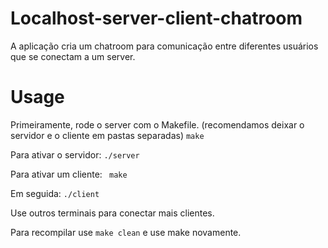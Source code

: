 # Localhost-server-client-chatroom

A aplicação cria um chatroom para comunicação entre diferentes usuários que se conectam a um server.

# Usage

Primeiramente, rode o server com o Makefile.
(recomendamos deixar o servidor e o cliente em pastas separadas)
``` make ```

Para ativar o servidor:
``` ./server ```

Para ativar um cliente:
``` make```

Em seguida: ```./client```

Use outros terminais para conectar mais clientes.

Para recompilar use ``` make clean ``` e use make novamente.



